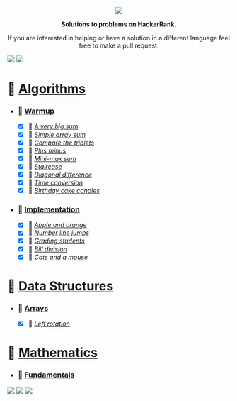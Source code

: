  
<p align="center">
	<a href="https://www.hackerrank.com/mo_shakib"><img src="https://cloud.githubusercontent.com/assets/19765741/25342064/d17a563c-28d8-11e7-83fc-763d4ab4820a.jpg" ></a>
</p>
<p align="center">
   <b> Solutions to problems on HackerRank. </b>
</p>

<p align="center">
	If you are interested in helping or have a solution in a different language feel free to make a pull request.
</p>
<p align="left">
    <img src="https://img.shields.io/badge/Language-Python-orange.svg">
    <img src="https://wakatime.com/badge/user/8e02bfd3-85d8-4d9d-88df-fa983f91ff30/project/b82b047d-1e9b-4267-a6db-5430b5c24ed5.svg">
</p>


# 📒 [Algorithms](1.%20Algorithms)
- ### 📁 [Warmup](1.%20Algorithms//1.%20Warmup)
	- [x] 📃 [_A very big sum_](1.%20Algorithms/1.%20Warmup/A%20Very%20Big%20Sum.py)
	- [x] 📃 [_Simple array sum_](1.%20Algorithms/1.%20Warmup/Simple%20Array%20Sum.py)
	- [x] 📃 [_Compare the triplets_](1.%20Algorithms/1.%20Warmup/Compare%20the%20Triplets.py)
	- [x] 📃 [_Plus minus_](1.%20Algorithms/1.%20Warmup/Plus%20Minus.py)
	- [x] 📃 [_Mini-max sum_](1.%20Algorithms/1.%20Warmup/Mini-Max%20Sum.py)
	- [x] 📃 [_Staircase_](1.%20Algorithms/1.%20Warmup/Staircase.py)
	- [x] 📃 [_Diagonal difference_](1.%20Algorithms/1.%20Warmup/Diagonal%20Difference.py)
	- [x] 📃 [_Time conversion_](1.%20Algorithms/1.%20Warmup/Time%20Conversion.py)
	- [x] 📃 [_Birthday cake candles_](1.%20Algorithms/1.%20Warmup/Birthday%20Cake%20Candles.py)
- ### 📁 [Implementation](1.%20Algorithms//2.%20Implementation)
	- [x] 📃 [_Apple and orange_](1.%20Algorithms/2.%20Implementation/Apple%20and%20Orange.py)
	- [x] 📃 [_Number line jumps_](1.%20Algorithms/2.%20Implementation/Number%20Line%20Jumps.py)
	- [x] 📃 [_Grading students_](1.%20Algorithms/2.%20Implementation/Grading%20Students.py)
	- [x] 📃 [_Bill division_](1.%20Algorithms/2.%20Implementation/Bill%20Division.py)
	- [x] 📃 [_Cats and a mouse_](1.%20Algorithms/2.%20Implementation/Cats%20and%20a%20Mouse.py)
# 📒 [Data Structures](2.%20Data%20Structures)
- ### 📁 [Arrays](2.%20Data%20Structures//1.%20Arrays)
	- [x] 📃 [_Left rotation_](2.%20Data%20Structures/1.%20Arrays/Left%20Rotation.py)
# 📒 [Mathematics](3.%20Mathematics)
- ### 📁 [Fundamentals](3.%20Mathematics//1.%20Fundamentals)


<p align="left">
        <img src="https://img.shields.io/badge/Problems%20Solved-15-brightgreen.svg">
        <img src="https://img.shields.io/badge/Latest%20Update-06/09/2022-brightgreen.svg">
        <img src="https://github.com/Mo-Shakib/HackerRank/actions/workflows/README_automation.yml/badge.svg">
    </p>